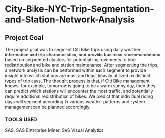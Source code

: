 # City-Bike-NYC-Trip-Segmentation-and-Station-Network-Analysis

## Project Goal


The project goal was to segment Citi Bike trips using daily weather information and trip characteristics, and provide business recommendations based on segmented clusters for potential improvements to bike redistribution and bike and station maintenance. After segmenting the trips, a network analysis can be performed within each segment to provide insight into which stations are most and least heavily utilized on distinct types of trip days. The thought process is that, if Citi Bike management knows, for example, tomorrow is going to be a warm sunny day, then they can predict which stations will encounter the most traffic, and potentially require additional redistribution of bikes. We predict that individual riding days will segment according to various weather patterns and system management can be planned accordingly.

### TOOLS USED

SAS,
SAS Enterprise Miner,
SAS Visual Analytics
